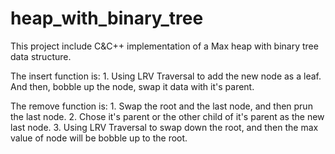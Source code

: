# heap_with_binary_tree

This project include C&amp;C++ implementation of a Max heap with binary tree data structure.

The insert function is:
	1. Using LRV Traversal to add the new node as a leaf. And then, bobble up the node, swap it data with it's parent.
	
The remove function is:
	1. Swap the root and the last node, and then prun the last node. 
	2. Chose it's parent or the other child of it's parent as the new last node.
	3. Using LRV Traversal to swap down the root, and then the max value of node will be bobble up to the root.
